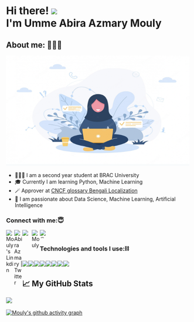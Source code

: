  <h1>Hi there! <img src="https://user-images.githubusercontent.com/42378118/110234147-e3259600-7f4e-11eb-95be-0c4047144dea.gif" width="30"><br>
 I'm Umme Abira Azmary Mouly </h1> 

<h2> About me: 👩🏻‍💻 </h2>

<img src="https://github.com/Mouly22/Mouly22/blob/main/Screenshot%202022-05-15%20at%201.23.31%20AM.png" alt="Computer and girl" style="align: center;width:500px;height:300px;">

- 💁🏻‍♀️ I am a second year student at BRAC University
- 🎓 Currently I am learning Python, Machine Learning
- 🪄 Approver at [CNCF glossary Bengali Localization](https://github.com/cncf/glossary/tree/dev-bn)
- 🚀 I am passionate about Data Science, Machine Learning, Artificial Intelligence


### Connect with me:😇

<a href="https://www.linkedin.com/in/umme-abira-azmary-68404a1bb/">
  <img align="left" alt="Mouly's Linkdin" width="22px" src="https://cdn.jsdelivr.net/npm/simple-icons@v3/icons/linkedin.svg" />
</a>
<a href="https://twitter.com/AbiraAzmary">
  <img align="left" alt="AbiraAzmary | Twitter" width="22px" src="https://cdn.jsdelivr.net/npm/simple-icons@v3/icons/twitter.svg" />
</a>
<a href="Mail to: abiraazmary22@gmail.com ">
  <img align="left" width="26px" src="https://cdn.jsdelivr.net/npm/simple-icons@v3/icons/gmail.svg" />
</a>
<a href="https://discord.com/channels/@me">
  <img align="left" alt="Mouly" width="22px" src="https://cdn.jsdelivr.net/npm/simple-icons@v3/icons/discord.svg" />
</a>
<a href="https://dev.to/mouly22" target="blank"><img align="left" src="https://cdn.jsdelivr.net/npm/simple-icons@3.0.1/icons/medium.svg" alt="@abiraazmary22" height="22" width="22" /></a>

<br>

### Technologies and tools I use:⛓
<img src="https://img.shields.io/badge/python%20-%2314354C.svg?&style=for-the-badge&logo=python&logoColor=white"/><img src="https://img.shields.io/badge/html5%20-%23E34F26.svg?&style=for-the-badge&logo=html5&logoColor=white"/><img src="https://img.shields.io/badge/css3%20-%231572B6.svg?&style=for-the-badge&logo=css3&logoColor=white"/><img src = "https://img.shields.io/badge/microsoft%20azure-0089D6?style=for-the-badge&logo=microsoft-azure&logoColor=white"/><img src="https://img.shields.io/badge/c%20-%2300599C.svg?&style=for-the-badge&logo=c&logoColor=white"/><img src="https://img.shields.io/badge/git%20-%23F05033.svg?&style=for-the-badge&logo=git&logoColor=white"/><img src="https://img.shields.io/badge/github%20-%23121011.svg?&style=for-the-badge&logo=github&logoColor=white"/><img src="https://img.shields.io/badge/aws%20-%23013243.svg?&style=for-the-badge&logo=amazon%20aws&logoColor=white" />

<h2> 📈 My GitHub Stats </h2>
<p>
  <a align = "center" href="#"><img src="https://github-readme-stats.vercel.app/api?username=Mouly22&show_icons=true&count_private=true&theme=radical" width="450"></a>
</p>


[![Mouly's github activity graph](https://activity-graph.herokuapp.com/graph?username=Mouly22&show_icons=true&theme=radical)](https://github.com/ashutosh00710/github-readme-activity-graph)
 
 <!--[Mouly22's GitHub activity graph](https://activity-graph.herokuapp.com/graph?username=Mouly22&theme=xcode)>
